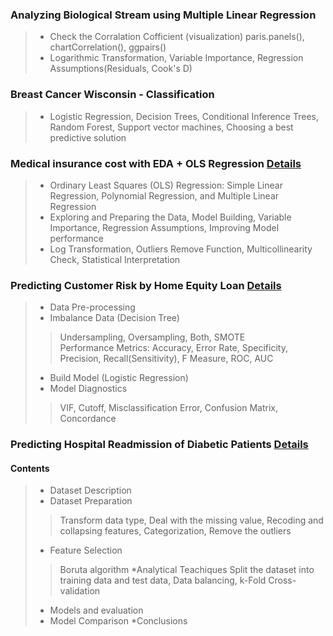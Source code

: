 ### Analyzing Biological Stream using Multiple Linear Regression 
> * Check the Corralation Cofficient (visualization) paris.panels(), chartCorrelation(), ggpairs()<br>
> * Logarithmic Transformation, Variable Importance, Regression Assumptions(Residuals, Cook's D)

### Breast Cancer Wisconsin - Classification
> * Logistic Regression, Decision Trees, Conditional Inference Trees, Random Forest, Support vector machines, Choosing a best predictive solution

### Medical insurance cost with EDA + OLS Regression [Details](https://www.kaggle.com/chongchong33/medical-insurance-cost-with-eda-ols-regression?scriptVersionId=44325035)  
> * Ordinary Least Squares (OLS) Regression: Simple Linear Regression, Polynomial Regression, and Multiple Linear Regression<br>
> * Exploring and Preparing the Data, Model Building, Variable Importance, Regression Assumptions, Improving Model performance<br>
> * Log Transformation, Outliers Remove Function, Multicollinearity Check, Statistical Interpretation 

### Predicting Customer Risk by Home Equity Loan [Details](https://www.kaggle.com/chongchong33/predicting-customer-risk-by-home-equity-loan)
> * Data Pre-processing
> * Imbalance Data (Decision Tree)
>> Undersampling, Oversampling, Both, SMOTE<br>
>> Performance Metrics: Accuracy, Error Rate, Specificity, Precision, Recall(Sensitivity), F Measure, ROC, AUC
> * Build Model (Logistic Regression)
> * Model Diagnostics
>>VIF, Cutoff, Misclassification Error, Confusion Matrix, Concordance

### Predicting Hospital Readmission of Diabetic Patients [Details](https://www.kaggle.com/chongchong33/predicting-hospital-readmission-of-diabetics)
#### Contents
> * Dataset Description
> * Dataset Preparation
>> Transform data type, Deal with the missing value, Recoding and collapsing features, Categorization, Remove the outliers
> * Feature Selection
>> Boruta algorithm
> *Analytical Teachiques
>> Split the dataset into training data and test data, Data balancing, k-Fold Cross-validation
> * Models and evaluation
> * Model Comparison
> *Conclusions
